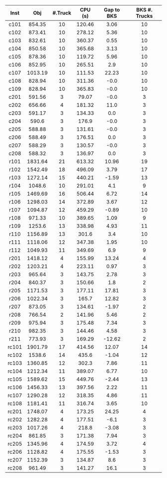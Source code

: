 | Inst  |   Obj   | #.Truck | CPU (s) | Gap to BKS | BKS #. Trucks |
| :---: | :-----: | :-----: | :-----: | :--------: | :-----------: |
| c101  | 854.35  |   10    | 120.46  |    3.06    |      10       |
| c102  | 873.41  |   10    | 278.12  |    5.36    |      10       |
| c103  | 832.61  |   10    | 360.37  |    0.55    |      10       |
| c104  | 850.58  |   10    | 365.68  |    3.13    |      10       |
| c105  | 878.36  |   10    | 119.72  |    5.96    |      10       |
| c106  | 852.95  |   10    | 265.51  |    2.9     |      10       |
| c107  | 1013.19 |   10    | 111.53  |   22.23    |      10       |
| c108  | 828.94  |   10    | 311.36  |    -0.0    |      10       |
| c109  | 828.94  |   10    | 365.83  |    -0.0    |      10       |
| c201  | 591.56  |    3    |  79.07  |    -0.0    |       3       |
| c202  | 656.66  |    4    | 181.32  |    11.0    |       3       |
| c203  | 591.17  |    3    | 134.33  |    0.0     |       3       |
| c204  |  590.6  |    3    |  176.9  |    -0.0    |       3       |
| c205  | 588.88  |    3    | 131.61  |    -0.0    |       3       |
| c206  | 588.49  |    3    | 176.51  |    0.0     |       3       |
| c207  | 588.29  |    3    | 130.57  |    -0.0    |       3       |
| c208  | 588.32  |    3    | 136.97  |    0.0     |       3       |
| r101  | 1831.64 |   21    | 613.32  |   10.96    |      19       |
| r102  | 1542.49 |   18    | 496.09  |    3.79    |      17       |
| r103  | 1272.14 |   15    | 440.21  |   -1.59    |      13       |
| r104  | 1048.6  |   10    | 291.01  |    4.1     |       9       |
| r105  | 1469.69 |   16    | 506.44  |    6.72    |      14       |
| r106  | 1298.03 |   14    | 372.89  |    3.67    |      12       |
| r107  | 1094.87 |   12    | 459.29  |   -0.89    |      10       |
| r108  | 971.33  |   10    | 389.65  |    1.09    |       9       |
| r109  | 1253.6  |   13    | 338.98  |    4.93    |      11       |
| r110  | 1156.89 |   13    |  301.6  |    3.4     |      10       |
| r111  | 1118.06 |   12    | 347.38  |    1.95    |      10       |
| r112  | 1049.93 |   11    | 349.69  |    6.9     |       9       |
| r201  | 1418.12 |    4    | 155.99  |   13.24    |       4       |
| r202  | 1203.21 |    4    | 223.11  |    0.97    |       3       |
| r203  | 965.64  |    3    | 143.75  |    2.78    |       3       |
| r204  | 840.37  |    3    | 150.66  |    1.8     |       2       |
| r205  | 1171.53 |    3    | 177.11  |   17.81    |       3       |
| r206  | 1022.34 |    3    |  165.7  |   12.82    |       3       |
| r207  | 873.05  |    3    | 134.61  |   -1.97    |       2       |
| r208  | 766.54  |    2    | 141.96  |    5.46    |       2       |
| r209  | 975.94  |    3    | 175.48  |    7.34    |       3       |
| r210  | 982.35  |    3    | 144.46  |    4.58    |       3       |
| r211  | 773.93  |    3    | 169.29  |   -12.62   |       2       |
| rc101 | 1901.79 |   17    | 414.56  |   12.07    |      14       |
| rc102 | 1538.6  |   14    |  435.6  |   -1.04    |      12       |
| rc103 | 1360.85 |   12    |  302.3  |    7.86    |      11       |
| rc104 | 1212.34 |   11    | 389.07  |    6.77    |      10       |
| rc105 | 1589.62 |   15    | 449.76  |   -2.44    |      13       |
| rc106 | 1456.33 |   13    | 397.56  |    2.22    |      11       |
| rc107 | 1290.28 |   12    | 318.35  |    4.86    |      11       |
| rc108 | 1181.41 |   11    | 316.74  |    3.65    |      10       |
| rc201 | 1748.07 |    4    | 173.25  |   24.25    |       4       |
| rc202 | 1282.28 |    4    | 177.51  |    -6.1    |       3       |
| rc203 | 1017.26 |    4    |  218.8  |   -3.08    |       3       |
| rc204 | 861.85  |    3    | 171.38  |    7.94    |       3       |
| rc205 | 1345.96 |    4    | 174.59  |    3.72    |       4       |
| rc206 | 1128.82 |    4    | 175.55  |   -1.53    |       3       |
| rc207 | 1152.39 |    3    | 134.87  |    8.6     |       3       |
| rc208 | 961.49  |    3    | 141.27  |    16.1    |       3       |
